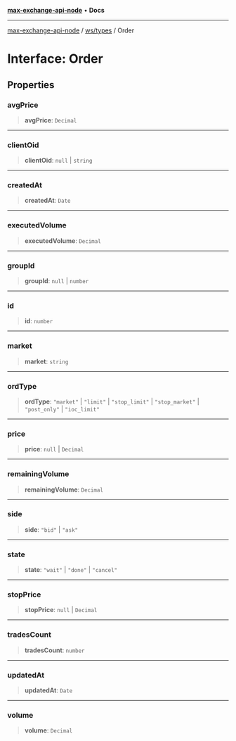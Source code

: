 [**max-exchange-api-node**](../../../README.md) • **Docs**

***

[max-exchange-api-node](../../../modules.md) / [ws/types](../README.md) / Order

# Interface: Order

## Properties

### avgPrice

> **avgPrice**: `Decimal`

***

### clientOid

> **clientOid**: `null` \| `string`

***

### createdAt

> **createdAt**: `Date`

***

### executedVolume

> **executedVolume**: `Decimal`

***

### groupId

> **groupId**: `null` \| `number`

***

### id

> **id**: `number`

***

### market

> **market**: `string`

***

### ordType

> **ordType**: `"market"` \| `"limit"` \| `"stop_limit"` \| `"stop_market"` \| `"post_only"` \| `"ioc_limit"`

***

### price

> **price**: `null` \| `Decimal`

***

### remainingVolume

> **remainingVolume**: `Decimal`

***

### side

> **side**: `"bid"` \| `"ask"`

***

### state

> **state**: `"wait"` \| `"done"` \| `"cancel"`

***

### stopPrice

> **stopPrice**: `null` \| `Decimal`

***

### tradesCount

> **tradesCount**: `number`

***

### updatedAt

> **updatedAt**: `Date`

***

### volume

> **volume**: `Decimal`

